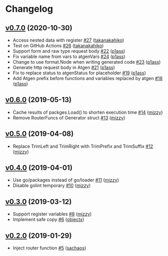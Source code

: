 # Changelog

## [v0.7.0](https://github.com/aktsk/atgen/compare/v0.6.0...v0.7.0) (2020-10-30)

* Access nested data with register [#27](https://github.com/aktsk/atgen/pull/27) ([takanakahiko](https://github.com/takanakahiko))
* Test on GitHub Actions [#26](https://github.com/aktsk/atgen/pull/26) ([takanakahiko](https://github.com/takanakahiko))
* Support form and raw type request body [#22](https://github.com/aktsk/atgen/pull/22) ([p1ass](https://github.com/p1ass))
* Fix variable name from vars to atgenVars [#24](https://github.com/aktsk/atgen/pull/24) ([p1ass](https://github.com/p1ass))
* Change to use format.Node when writing generated code [#23](https://github.com/aktsk/atgen/pull/23) ([p1ass](https://github.com/p1ass))
* Generate http request body in Atgen [#21](https://github.com/aktsk/atgen/pull/21) ([p1ass](https://github.com/p1ass))
* Fix to replace status to atgenStatus for placeholder [#19](https://github.com/aktsk/atgen/pull/19) ([p1ass](https://github.com/p1ass))
* Add Atgen prefix before functions and variables replaced by atgen [#18](https://github.com/aktsk/atgen/pull/18) ([p1ass](https://github.com/p1ass))

## [v0.6.0](https://github.com/aktsk/atgen/compare/v0.5.0...v0.6.0) (2019-05-13)

* Cache results of packges.Load() to shorten execution time [#14](https://github.com/aktsk/atgen/pull/14) ([mizzy](https://github.com/mizzy))
* Remove RouterFuncs of Generator struct [#13](https://github.com/aktsk/atgen/pull/13) ([mizzy](https://github.com/mizzy))

## [v0.5.0](https://github.com/aktsk/atgen/compare/v0.4.0...v0.5.0) (2019-04-08)

* Replace TrimLeft and TrimRight with TrimPrefix and TrimSuffix [#12](https://github.com/aktsk/atgen/pull/12) ([mizzy](https://github.com/mizzy))

## [v0.4.0](https://github.com/aktsk/atgen/compare/v0.3.0...v0.4.0) (2019-04-01)

* Use go/packages instead of go/loader [#11](https://github.com/aktsk/atgen/pull/11) ([mizzy](https://github.com/mizzy))
* Disable golint temporary [#10](https://github.com/aktsk/atgen/pull/10) ([mizzy](https://github.com/mizzy))

## [v0.3.0](https://github.com/aktsk/atgen/compare/v0.2.0...v0.3.0) (2019-03-12)

* Support register variables [#8](https://github.com/aktsk/atgen/pull/8) ([mizzy](https://github.com/mizzy))
* Implement safe copy [#6](https://github.com/aktsk/atgen/pull/6) ([objectx](https://github.com/objectx))

## [v0.2.0](https://github.com/aktsk/atgen/compare/v0.1.0...v0.2.0) (2019-01-29)

* Inject router function [#5](https://github.com/aktsk/atgen/pull/5) ([sachaos](https://github.com/sachaos))
